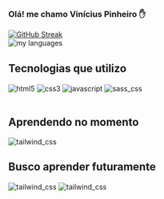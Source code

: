### Olá! me chamo Vinícius Pinheiro ✋

 [![GitHub Streak](https://streak-stats.demolab.com/?user=devLucenaPinheiro&theme=tokyonight)](https://git.io/streak-stats)     <br> <img alt="my languages"  src="https://github-readme-stats.vercel.app/api/top-langs/?username=devLucenaPinheiro&layout=donut&theme=tokyonight&(https://github.com/devLucenaPinheiro/github-readme-stats">

## Tecnologias que utilizo

<div style="display: inline_block">
 <img align="center" alt="html5" src="https://img.shields.io/badge/HTML5-E34F26?style=for-the-badge&logo=html5&logoColor=white">
 <img align="center" alt="css3" src="https://img.shields.io/badge/CSS3-1572B6?style=for-the-badge&logo=css3&logoColor=white">
 <img align="center" alt="javascript" src="https://img.shields.io/badge/JavaScript-F7DF1E?style=for-the-badge&logo=javascript&logoColor=black">
 <img align="center" alt="sass_css" src="https://img.shields.io/badge/Sass-CC6699?style=for-the-badge&logo=sass&logoColor=white">
</div>
<br>

## Aprendendo no momento
<div style="display: inline_block">
<img align="center" alt="tailwind_css" src="https://img.shields.io/badge/React-20232A?style=for-the-badge&logo=react&logoColor=61DAFB">
</div>

## Busco aprender futuramente
<div style="display: inline_block">
<img align="center" alt="tailwind_css" src="https://img.shields.io/badge/TypeScript-007ACC?style=for-the-badge&logo=typescript&logoColor=white">
 <img align="center" alt="tailwind_css" src="https://img.shields.io/badge/Tailwind_CSS-38B2AC?style=for-the-badge&logo=tailwind-css&logoColor=white">
</div>
